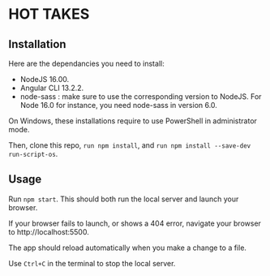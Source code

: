 # HOT TAKES #

## Installation ##

Here are the dependancies you need to install:
- NodeJS 16.00.
- Angular CLI 13.2.2.
- node-sass : make sure to use the corresponding version to NodeJS. For Node 16.0 for instance, you need node-sass in version 6.0.

On Windows, these installations require to use PowerShell in administrator mode.

Then, clone this repo, `run npm install`, and `run npm install --save-dev run-script-os`.


## Usage ##

Run `npm start`. This should both run the local server and launch your browser.

If your browser fails to launch, or shows a 404 error, navigate your browser to http://localhost:5500.

The app should reload automatically when you make a change to a file.

Use `Ctrl+C` in the terminal to stop the local server.
